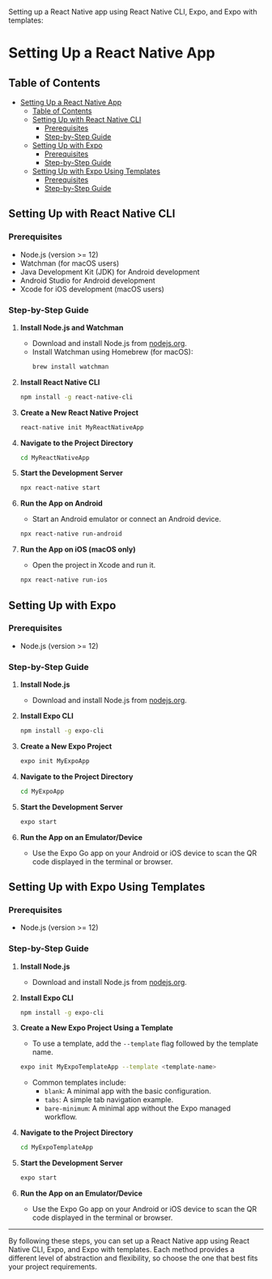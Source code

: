 Setting up a React Native app using React Native CLI, Expo, and Expo with templates:


# Setting Up a React Native App

## Table of Contents
- [Setting Up a React Native App](#setting-up-a-react-native-app)
  - [Table of Contents](#table-of-contents)
  - [Setting Up with React Native CLI](#setting-up-with-react-native-cli)
    - [Prerequisites](#prerequisites)
    - [Step-by-Step Guide](#step-by-step-guide)
  - [Setting Up with Expo](#setting-up-with-expo)
    - [Prerequisites](#prerequisites-1)
    - [Step-by-Step Guide](#step-by-step-guide-1)
  - [Setting Up with Expo Using Templates](#setting-up-with-expo-using-templates)
    - [Prerequisites](#prerequisites-2)
    - [Step-by-Step Guide](#step-by-step-guide-2)

## Setting Up with React Native CLI

### Prerequisites
- Node.js (version >= 12)
- Watchman (for macOS users)
- Java Development Kit (JDK) for Android development
- Android Studio for Android development
- Xcode for iOS development (macOS users)

### Step-by-Step Guide

1. **Install Node.js and Watchman**
   - Download and install Node.js from [nodejs.org](https://nodejs.org/).
   - Install Watchman using Homebrew (for macOS):
     ```bash
     brew install watchman
     ```

2. **Install React Native CLI**
   ```bash
   npm install -g react-native-cli
   ```

3. **Create a New React Native Project**
   ```bash
   react-native init MyReactNativeApp
   ```

4. **Navigate to the Project Directory**
   ```bash
   cd MyReactNativeApp
   ```

5. **Start the Development Server**
   ```bash
   npx react-native start
   ```

6. **Run the App on Android**
   - Start an Android emulator or connect an Android device.
   ```bash
   npx react-native run-android
   ```

7. **Run the App on iOS (macOS only)**
   - Open the project in Xcode and run it.
   ```bash
   npx react-native run-ios
   ```

## Setting Up with Expo

### Prerequisites
- Node.js (version >= 12)

### Step-by-Step Guide

1. **Install Node.js**
   - Download and install Node.js from [nodejs.org](https://nodejs.org/).

2. **Install Expo CLI**
   ```bash
   npm install -g expo-cli
   ```

3. **Create a New Expo Project**
   ```bash
   expo init MyExpoApp
   ```

4. **Navigate to the Project Directory**
   ```bash
   cd MyExpoApp
   ```

5. **Start the Development Server**
   ```bash
   expo start
   ```

6. **Run the App on an Emulator/Device**
   - Use the Expo Go app on your Android or iOS device to scan the QR code displayed in the terminal or browser.

## Setting Up with Expo Using Templates

### Prerequisites
- Node.js (version >= 12)

### Step-by-Step Guide

1. **Install Node.js**
   - Download and install Node.js from [nodejs.org](https://nodejs.org/).

2. **Install Expo CLI**
   ```bash
   npm install -g expo-cli
   ```

3. **Create a New Expo Project Using a Template**
   - To use a template, add the `--template` flag followed by the template name.
   ```bash
   expo init MyExpoTemplateApp --template <template-name>
   ```

   - Common templates include:
     - `blank`: A minimal app with the basic configuration.
     - `tabs`: A simple tab navigation example.
     - `bare-minimum`: A minimal app without the Expo managed workflow.

4. **Navigate to the Project Directory**
   ```bash
   cd MyExpoTemplateApp
   ```

5. **Start the Development Server**
   ```bash
   expo start
   ```

6. **Run the App on an Emulator/Device**
   - Use the Expo Go app on your Android or iOS device to scan the QR code displayed in the terminal or browser.

---

By following these steps, you can set up a React Native app using React Native CLI, Expo, and Expo with templates. Each method provides a different level of abstraction and flexibility, so choose the one that best fits your project requirements.
